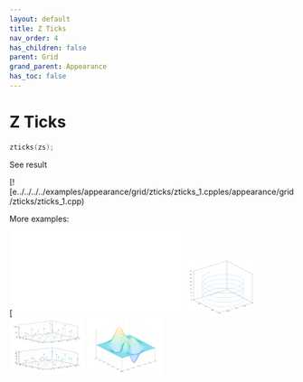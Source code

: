 ```yaml
---
layout: default
title: Z Ticks
nav_order: 4
has_children: false
parent: Grid
grand_parent: Appearance
has_toc: false
---
```

# Z Ticks

```cpp
zticks(zs);
```


See result

[![e../../../../examples/appearance/grid/zticks/zticks_1.cpples/appearance/grid/zticks/zticks_1.cpp)

More examples:
    
[![e........../../../../examples/appearance/grid/zticks/zticks_6.cppes/appearance/grid/zticks/zticks_3_thumb.png)](examples/appearance/grid/zticks/zticks_3.cpp)  [![example_zticks_4](docs/examples/appearance/grid/zticks/zticks_4_thumb.png)](examples/appearance/grid/zticks/zticks_4.cpp)  [![example_zticks_5](docs/examples/appearance/grid/zticks/zticks_5_thumb.png)](examples/appearance/grid/zticks/zticks_5.cpp)  [![example_zticks_6](docs/examples/appearance/grid/zticks/zticks_6_thumb.png)](examples/appearance/grid/zticks/zticks_6.cpp)

  



